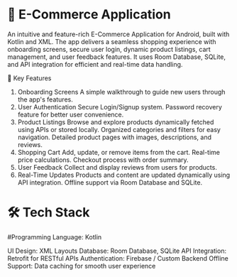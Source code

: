# 🛒 E-Commerce Application
An intuitive and feature-rich E-Commerce Application for Android, built with Kotlin and XML. The app delivers a seamless shopping experience with onboarding screens, secure user login, dynamic product listings, cart management, and user feedback features. It uses Room Database, SQLite, and API integration for efficient and real-time data handling.

🎯 Key Features
1. Onboarding Screens
A simple walkthrough to guide new users through the app's features.
2. User Authentication
Secure Login/Signup system.
Password recovery feature for better user convenience.
3. Product Listings
Browse and explore products dynamically fetched using APIs or stored locally.
Organized categories and filters for easy navigation.
Detailed product pages with images, descriptions, and reviews.
4. Shopping Cart
Add, update, or remove items from the cart.
Real-time price calculations.
Checkout process with order summary.
5. User Feedback
Collect and display reviews from users for products.
6. Real-Time Updates
Products and content are updated dynamically using API integration.
Offline support via Room Database and SQLite.

# 🛠️ Tech Stack
#Programming Language: Kotlin

UI Design: XML Layouts
Database: Room Database, SQLite
API Integration: Retrofit for RESTful APIs
Authentication: Firebase / Custom Backend
Offline Support: Data caching for smooth user experience
